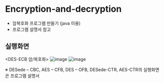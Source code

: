 # Encryption-and-decryption
- 암복호화 프로그램 만들기 (java 이용)
- 프로그램 설명서 참고
## 실행화면
<DES-ECB 암/복호화>
  ![image](https://user-images.githubusercontent.com/52206971/92582138-89a81b80-f2cb-11ea-836e-db4c7b622a63.png)
![image](https://user-images.githubusercontent.com/52206971/92582149-8d3ba280-f2cb-11ea-919e-f6355e20241a.png)

  ※ DESede – CBC, AES – CFB, DES – OFB, DESede-CTR, AES-CTR의 실행화면은 프로그램 설명서 

